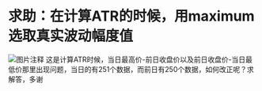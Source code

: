 # 求助：在计算ATR的时候，用maximum选取真实波动幅度值

![图片注释](http://storage-uqer.datayes.com/580ea7dc228e5b1628bc3c0b/15af2ed0-a4a5-11e6-b7fe-f8bc124ed898)
这是计算ATR时候，当日最高价-前日收盘价以及前日收盘价-当日最低价那里出现问题，当日的有251个数据，而前日有250个数据，如何改正呢？求解答，多谢

